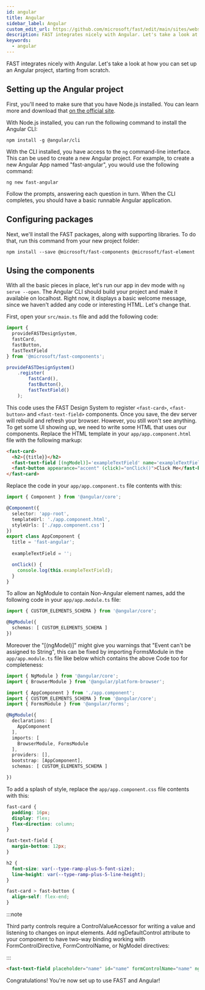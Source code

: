 ```yaml
---
id: angular
title: Angular
sidebar_label: Angular
custom_edit_url: https://github.com/microsoft/fast/edit/main/sites/website/versioned_docs/version-legacy/integrations/angular.md
description: FAST integrates nicely with Angular. Let's take a look at how you can set up an Angular project, starting from scratch.
keywords:
  - angular
---
```


FAST integrates nicely with Angular. Let's take a look at how you can set up an Angular project, starting from scratch.

## Setting up the Angular project

First, you'll need to make sure that you have Node.js installed. You can learn more and download that [on the official site](https://nodejs.org/).

With Node.js installed, you can run the following command to install the Angular CLI:

```shell
npm install -g @angular/cli
```

With the CLI installed, you have access to the `ng` command-line interface. This can be used to create a new Angular project. For example, to create a new Angular App named "fast-angular", you would use the following command:

```shell
ng new fast-angular
```

Follow the prompts, answering each question in turn. When the CLI completes, you should have a basic runnable Angular application.

## Configuring packages

Next, we'll install the FAST packages, along with supporting libraries. To do that, run this command from your new project folder:

```shell
npm install --save @microsoft/fast-components @microsoft/fast-element
```

## Using the components

With all the basic pieces in place, let's run our app in dev mode with `ng serve --open`. The Angular CLI should build your project and make it available on localhost. Right now, it displays a basic welcome message, since we haven't added any code or interesting HTML. Let's change that.

First, open your `src/main.ts` file and add the following code:

```ts
import { 
  provideFASTDesignSystem, 
  fastCard, 
  fastButton,
  fastTextField
} from '@microsoft/fast-components';

provideFASTDesignSystem()
    .register(
        fastCard(),
        fastButton(),
        fastTextField()
    );
```

This code uses the FAST Design System to register `<fast-card>`, `<fast-button>` and `<fast-text-field>` components. Once you save, the dev server will rebuild and refresh your browser. However, you still won't see anything. To get some UI showing up, we need to write some HTML that uses our components. Replace the HTML template in your `app/app.component.html` file with the following markup:

```html
<fast-card>
  <h2>{{title}}</h2>
  <fast-text-field [(ngModel)]='exampleTextField' name='exampleTextField' ngDefaultControl placeholder="Enter Some Text"></fast-text-field>
  <fast-button appearance="accent" (click)="onClick()">Click Me</fast-button>
</fast-card>
```

Replace the code in your `app/app.component.ts` file contents with this:

```ts
import { Component } from '@angular/core';

@Component({
  selector: 'app-root',
  templateUrl: './app.component.html',
  styleUrls: ['./app.component.css']
})
export class AppComponent {
  title = 'fast-angular';
  
  exampleTextField = '';

  onClick() {
    console.log(this.exampleTextField);
  }
}
```

To allow an NgModule to contain Non-Angular element names, add the following code in your `app/app.module.ts` file:

```ts 
import { CUSTOM_ELEMENTS_SCHEMA } from '@angular/core';

@NgModule({  
  schemas: [ CUSTOM_ELEMENTS_SCHEMA ]
}) 
```

Moreover the "[(ngModel)]" might give you warnings that "Event can't be assigned to String", this can be fixed by importing FormsModule in the `app/app.module.ts` file like below which contains the above Code too for completeness: 
```ts 
import { NgModule } from '@angular/core';
import { BrowserModule } from '@angular/platform-browser';

import { AppComponent } from './app.component';
import { CUSTOM_ELEMENTS_SCHEMA } from '@angular/core';
import { FormsModule } from '@angular/forms';

@NgModule({
  declarations: [
    AppComponent
  ],
  imports: [
    BrowserModule, FormsModule
  ],
  providers: [],
  bootstrap: [AppComponent],
  schemas: [ CUSTOM_ELEMENTS_SCHEMA ]

})
```
To add a splash of style, replace the `app/app.component.css` file contents with this:

```css
fast-card {
  padding: 16px;
  display: flex;
  flex-direction: column;
}

fast-text-field {
  margin-bottom: 12px;
}

h2 {
  font-size: var(--type-ramp-plus-5-font-size);
  line-height: var(--type-ramp-plus-5-line-height);
}

fast-card > fast-button {
  align-self: flex-end;
}
```

:::note

Third party controls require a ControlValueAccessor for writing a value and listening to changes on input elements. Add ngDefaultControl attribute to your component to have two-way binding working with FormControlDirective, FormControlName, or NgModel directives:

:::

```html
<fast-text-field placeholder="name" id="name" formControlName="name" ngDefaultControl></fast-text-field>
```

Congratulations! You're now set up to use FAST and Angular!

